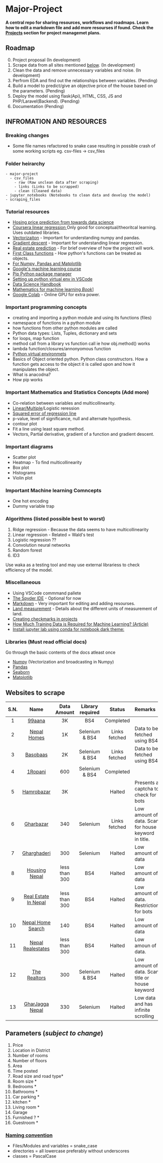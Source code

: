 # Major-Project
**A central repo for sharing resources, workflows and roadmaps. Learn how to edit a markdown file and add more resourses if found.  Check the [Projects](https://github.com/Sanoj32/Major-Project/projects) section for project managemet plans.**

## Roadmap
0) Project proposal (In development)
1) Scrape data from all sites mentioned [below](#websites-to-scrape). (In development)
2) Clean the data and remove unnecessary variables and noise. (In development)
3) Perfrom EDA and find out the relationships between variables. (Pending)
4) Build a model to predict/give an objective price of the house based on the parameters. (Pending)
5) Deploy the model using flask(Api), HTML, CSS, JS and PHP/Laravel(Backend). (Pending)
6) Documentation (Pending)

## INFROMATION AND RESOURCES

### Breaking changes
* Some file names refactored to snake case resulting in possible crash of some working scripts eg. csv-files -> csv_files

### Folder heirarchy
    - major-project
      - csv_files
        - raw (Raw unclean data after scraping)
        - links (Links to be scrapped)
        - clean (Cleaned data)
    - jupyter_notebooks (Notebooks to clean data and develop the model)
    - scraping_files
### Tutorial resources
* [Hosing price prediction from towards data science](https://towardsdatascience.com/predict-house-prices-with-machine-learning-5b475db4e1e)
* [Coursera linear regression ](https://www.coursera.org/lecture/ml-regression/using-the-fitted-line-RjYbf) Only good for conceptual/theoritcal learning. Uses outdated libraries.
* [Vectorizaiton](https://youtu.be/BR3Qx9AVHZE) - Important for understanding numpy and pandas.
* [Gradient descent](https://youtu.be/sDv4f4s2SB8) - Important for understanding linear regression.
* [Real estate prediction](https://www.youtube.com/watch?v=rdfbcdP75KI&list=PLeo1K3hjS3uu7clOTtwsp94PcHbzqpAdg) - For brief overview of how the project will work.
* [First Class functions](https://www.youtube.com/watch?v=kr0mpwqttM0&t=334s) - How python's functions can be treated as objects.
* [For Numpy, Pandas and Matplotlib](https://www.codingninjas.com/courses/online-data-science-course)
* [Google's machine learning course](https://developers.google.com/machine-learning/crash-course/ml-intro)
* [Pip Python package manager](https://youtu.be/U2ZN104hIcc)
* [Setting up python virtual env in VSCode](https://youtu.be/Wuuiga0wKdQ)
* [Data Science Handbook](https://tanthiamhuat.files.wordpress.com/2018/04/pythondatasciencehandbook.pdf)
* [Mathematics for machine learning *Book*](https://mml-book.github.io/book/mml-book.pdf)]
* [Google Colab](https://www.youtube.com/watch?v=inN8seMm7UI&ab_channel=TensorFlow) - Online GPU for extra power.



### Important programming concepts
* creating and importing a python module and using its functions (files)
* namespace of functions in a python module
* how functions from other python modules are called
* Python data types: Lists, Tuples, dictionary and sets
* for loops, map function
* method call from a library vs function call ie how obj.method() works
* lambda function/closures/annonyomous function
* [Python virtual environmets](https://docs.python.org/3/library/venv.html)
* Basics of Object oriented python. Python class constructors. How a function gets access to the object it is called upon and how it manipulates the object.
* What is anacodna?
* How pip works

### Important Mathematics and Statistics Concepts (Add more)
* Co-relation between variables and multicollinearity.
* [Linear/Multiple](https://youtu.be/yIYKR4sgzI8)/Logistic reression
* [Squared error of regression line](https://www.khanacademy.org/math/statistics-probability/describing-relationships-quantitative-data/more-on-regression/v/squared-error-of-regression-line)
* p-value, level of significance, null and alternate hypothesis.
* contour plot
* Fit a line using least square method.
* Vectors, Partial derivative, gradient of a function and gradient descent.

### Important diagrams
* Scatter plot
* Heatmap - To find multicollinearity
* Box plot
* Histograms
* Violin plot


### Important Machine learning Comncepts
*  One hot encoding
*  Dummy variable trap

### Algorithms (listed possible best to worst)
1. Ridge regression - Because the data seems to have multicollinearity
2. Linear regression - Related = Wald's test
3. Logistic regression ??
4. Convolution neural networks
5. Random forest
6. ID3

Use waka as a testing tool and may use external librariess to check efficiency of the model.

### Miscellaneous
* Using VSCode commmand pallete
* [The Spyder IDE](https://www.spyder-ide.org/) - Optional for now
* [Markdown](https://guides.github.com/features/mastering-markdown/) - Very important for editing and adding resourses.
* [Land measurement](https://en.wikipedia.org/wiki/Nepalese_customary_units_of_measurement) - Details about the different units of measurement of land.
* [Creating checkmarks in projects](https://docs.github.com/en/issues/king-your-work-with-issues/creating-issues/about-task-lists)
* [How Much Training Data is Required for Machine Learning? (Article)](https://machinelearningmastery.com/much-training-data-required-machine-**learning**/)
* [Install jupyter lab using conda for notebook dark theme:](https://jupyter.org/install.html)

### Libraries (Must read official docs)
Go through the basic contents of the docs atleast once
* [Numpy](https://numpy.org/doc/stable/) (Vectorization and broadcasting in Numpy)
* [Pandas](https://pandas.pydata.org/docs/)
* [Seaborn](https://seaborn.pydata.org/introduction.htmlZ)
* [Matplotlib](https://matplotlib.org/stable/contents.html)

## Websites to scrape
| S.N.  | Name  | Data Amount  | Library required  | Status  | Remarks  |
|:-:|:-:|:-:|:-:|:-:|:---|
| 1  | [99aana](https://99aana.com/)  | 3K  | BS4  | Completed  |   |
| 2  | [Nepal Homes](https://www.nepalhomes.com/)  |  1K | Selenium & BS4  | Links fetched  | Data to be fetched using BS4  |
| 3  | [Basobaas](https://basobaas.com/)  | 2K  | Selenium & BS4  | Links fetched  | Data to be fetched using BS4  |
| 4  | [1Ropani](http://www.1ropani.com/)  | 600  | Selenium & BS4  | Completed  |   |
| 5  | [Hamrobazar](https://hamrobazar.com)  | 3K  |   | Halted  | Presents a captcha to check for bots  |
| 6  | [Gharbazar](https://www.gharbazar.com/)  | 340  | Selenium | Links fetched  | Low amount of data. Scan for house keyword in title.  |
| 7  | [Gharghaderi](https://www.gharghaderi.com/)  | 300  | Selenium  | Halted  | Low amount of data  |
| 8  | [Housing Nepal](https://housingnepal.com)  | less than 300  |  BS4 | Halted  | Low amount of data  |
| 9  |   [Real Estate In Nepal](https://www.realestateinnepal.com/)  | less than 300  | BS4  | Halted  | Low amount of data. Restriction for bots  |
| 10  | [Nepal Home Search](https://nepalhomesearch.com/)  |  140  | BS4  | Halted  | Low amount of data  |
| 11  |  [Nepal Realestates](https://nepalrealestates.com/) | less than 300  | BS4  | Halted | Low amoun of data. |
| 12  | [The Realtors](https://therealtors.com.np/property/view-all-buy)  | 300  | Selenium & BS4  | Halted  | Low amount of data. Scan title or house keyword  |
| 13  | [GharJagga Nepal](https://www.gharjagganepal.com/)  |  330 | Selenium  | Halted  | Low data and has infinite scrolling  |





## Parameters (*subject to change*)
1. Price
2. Location in District
3. Number of rooms
4. Number of floors
5. Area
6. Time posted
7. Road size and road type*
8. Room size *
9. Bedrooms *
10. Bathrooms *
11. Car parking *
12. kitchen *
13. Living room *
14. Garage
15. Furnished ? *
16. Guestroom *

### [Naming convention](https://softwareengineering.stackexchange.com/questions/308972/python-file-naming-convention)
* Files/Modules and variables = snake_case
* directories = all lowercase preferably without underscores
* classes = PascalCase



